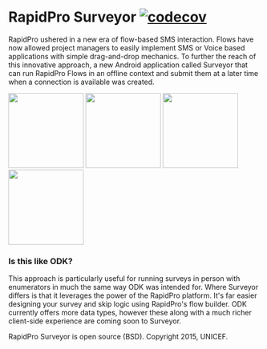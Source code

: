# RapidPro Surveyor [![codecov](https://codecov.io/gh/rapidpro/surveyor/branch/v2/graph/badge.svg)](https://codecov.io/gh/rapidpro/surveyor)

RapidPro ushered in a new era of flow-based SMS interaction. Flows have now allowed project managers to easily implement SMS or Voice based applications with simple drag-and-drop mechanics. To further the reach of this innovative approach, a new Android application called Surveyor that can run RapidPro Flows in an offline context and submit them at a later time when a connection is available was created.

<img src="https://raw.githubusercontent.com/rapidpro/surveyor/master/screens/screen_download.png" width="150">
<img src="https://raw.githubusercontent.com/rapidpro/surveyor/master/screens/screen_list.png" width="150">
<img src="https://raw.githubusercontent.com/rapidpro/surveyor/master/screens/screen_flow_details.png" width="150">
<img src="https://raw.githubusercontent.com/rapidpro/surveyor/master/screens/screen_flow.png" width="150">

### Is this like ODK?
This approach is particularly useful for running surveys in person with enumerators in much the same way ODK was intended for. Where Surveyor differs is that it leverages the power of the RapidPro platform. It's far easier designing your survey and skip logic using RapidPro's flow builder. ODK currently offers more data types, however these along with a much richer client-side experience are coming soon to Surveyor.

RapidPro Surveyor is open source (BSD). Copyright 2015, UNICEF.

